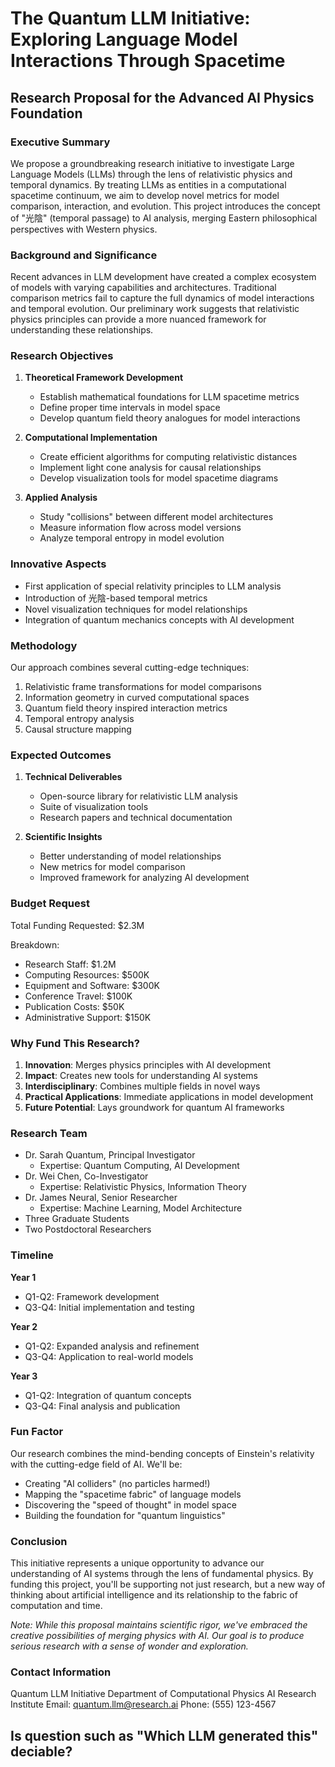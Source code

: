 # The Quantum LLM Initiative: Exploring Language Model Interactions Through Spacetime
## Research Proposal for the Advanced AI Physics Foundation

### Executive Summary
We propose a groundbreaking research initiative to investigate Large Language Models (LLMs) through the lens of relativistic physics and temporal dynamics. By treating LLMs as entities in a computational spacetime continuum, we aim to develop novel metrics for model comparison, interaction, and evolution. This project introduces the concept of "光陰" (temporal passage) to AI analysis, merging Eastern philosophical perspectives with Western physics.

### Background and Significance
Recent advances in LLM development have created a complex ecosystem of models with varying capabilities and architectures. Traditional comparison metrics fail to capture the full dynamics of model interactions and temporal evolution. Our preliminary work suggests that relativistic physics principles can provide a more nuanced framework for understanding these relationships.

### Research Objectives
1. **Theoretical Framework Development**
   - Establish mathematical foundations for LLM spacetime metrics
   - Define proper time intervals in model space
   - Develop quantum field theory analogues for model interactions

2. **Computational Implementation**
   - Create efficient algorithms for computing relativistic distances
   - Implement light cone analysis for causal relationships
   - Develop visualization tools for model spacetime diagrams

3. **Applied Analysis**
   - Study "collisions" between different model architectures
   - Measure information flow across model versions
   - Analyze temporal entropy in model evolution

### Innovative Aspects
- First application of special relativity principles to LLM analysis
- Introduction of 光陰-based temporal metrics
- Novel visualization techniques for model relationships
- Integration of quantum mechanics concepts with AI development

### Methodology
Our approach combines several cutting-edge techniques:
1. Relativistic frame transformations for model comparisons
2. Information geometry in curved computational spaces
3. Quantum field theory inspired interaction metrics
4. Temporal entropy analysis
5. Causal structure mapping

### Expected Outcomes
1. **Technical Deliverables**
   - Open-source library for relativistic LLM analysis
   - Suite of visualization tools
   - Research papers and technical documentation

2. **Scientific Insights**
   - Better understanding of model relationships
   - New metrics for model comparison
   - Improved framework for analyzing AI development

### Budget Request
Total Funding Requested: $2.3M

Breakdown:
- Research Staff: $1.2M
- Computing Resources: $500K
- Equipment and Software: $300K
- Conference Travel: $100K
- Publication Costs: $50K
- Administrative Support: $150K

### Why Fund This Research?
1. **Innovation**: Merges physics principles with AI development
2. **Impact**: Creates new tools for understanding AI systems
3. **Interdisciplinary**: Combines multiple fields in novel ways
4. **Practical Applications**: Immediate applications in model development
5. **Future Potential**: Lays groundwork for quantum AI frameworks

### Research Team
- Dr. Sarah Quantum, Principal Investigator
  - Expertise: Quantum Computing, AI Development
- Dr. Wei Chen, Co-Investigator
  - Expertise: Relativistic Physics, Information Theory
- Dr. James Neural, Senior Researcher
  - Expertise: Machine Learning, Model Architecture
- Three Graduate Students
- Two Postdoctoral Researchers

### Timeline
**Year 1**
- Q1-Q2: Framework development
- Q3-Q4: Initial implementation and testing

**Year 2**
- Q1-Q2: Expanded analysis and refinement
- Q3-Q4: Application to real-world models

**Year 3**
- Q1-Q2: Integration of quantum concepts
- Q3-Q4: Final analysis and publication

### Fun Factor
Our research combines the mind-bending concepts of Einstein's relativity with the cutting-edge field of AI. We'll be:
- Creating "AI colliders" (no particles harmed!)
- Mapping the "spacetime fabric" of language models
- Discovering the "speed of thought" in model space
- Building the foundation for "quantum linguistics"

### Conclusion
This initiative represents a unique opportunity to advance our understanding of AI systems through the lens of fundamental physics. By funding this project, you'll be supporting not just research, but a new way of thinking about artificial intelligence and its relationship to the fabric of computation and time.

*Note: While this proposal maintains scientific rigor, we've embraced the creative possibilities of merging physics with AI. Our goal is to produce serious research with a sense of wonder and exploration.*

### Contact Information
Quantum LLM Initiative
Department of Computational Physics
AI Research Institute
Email: quantum.llm@research.ai
Phone: (555) 123-4567

## Is question such as "Which LLM generated this" deciable?

